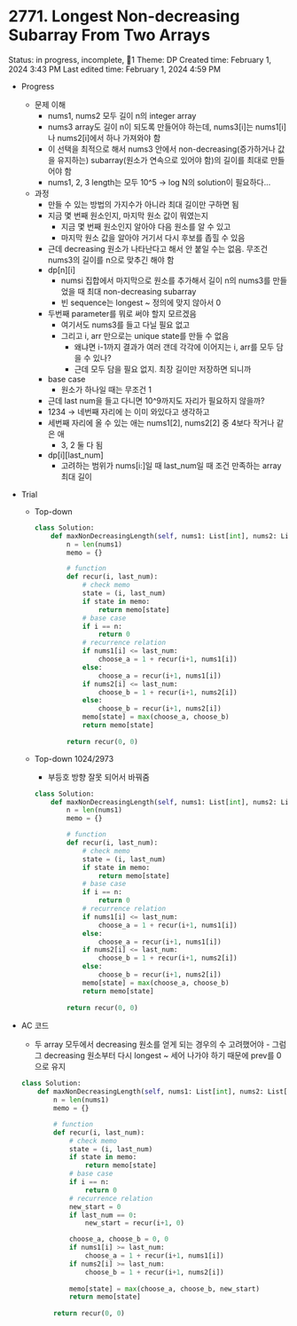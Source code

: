 # 2771. Longest Non-decreasing Subarray From Two Arrays

Status: in progress, incomplete, 👀1
Theme: DP
Created time: February 1, 2024 3:43 PM
Last edited time: February 1, 2024 4:59 PM

- Progress
    - 문제 이해
        - nums1, nums2 모두 길이 n의 integer array
        - nums3 array도 길이 n이 되도록 만들어야 하는데, nums3[i]는 nums1[i]나 nums2[i]에서 하나 가져와야 함
        - 이 선택을 최적으로 해서 nums3 안에서 non-decreasing(증가하거나 값을 유지하는) subarray(원소가 연속으로 있어야 함)의 길이를 최대로 만들어야 함
        - nums1, 2, 3 length는 모두 10^5 → log N의 solution이 필요하다…
    - 과정
        - 만들 수 있는 방법의 가지수가 아니라 최대 길이만 구하면 됨
        - 지금 몇 번째 원소인지, 마지막 원소 값이 뭐였는지
            - 지금 몇 번째 원소인지 알아야 다음 원소를 알 수 있고
            - 마지막 원소 값을 알아야 거기서 다시 후보를 좁힐 수 있음
        - 근데 decreasing 원소가 나타난다고 해서 안 붙일 수는 없음. 무조건 nums3의 길이를 n으로 맞추긴 해야 함
        - dp[n][i]
            - numsi 집합에서 마지막으로 원소를 추가해서 길이 n의 nums3를 만들었을 때 최대 non-decreasing subarray
            - 빈 sequence는 longest ~ 정의에 맞지 않아서 0
        - 두번째 parameter를 뭐로 써야 할지 모르겠음
            - 여기서도 nums3를 들고 다닐 필요 없고
            - 그리고 i, arr 만으로는 unique state를 만들 수 없음
                - 왜냐면 i-1까지 결과가 여러 갠데 각각에 이어지는 i, arr를 모두 담을 수 있나?
                - 근데 모두 담을 필요 없지. 최장 길이만 저장하면 되니까
        - base case
            - 원소가 하나일 때는 무조건 1
        - 근데 last num을 들고 다니면 10^9까지도 자리가 필요하지 않을까?
        - 1234 → 네번째 자리에 는 이미 와있다고 생각하고
        - 세번째 자리에 올 수 있는 애는 nums1[2], nums2[2] 중 4보다 작거나 같은 애
            - 3, 2 둘 다 됨
        - dp[i][last_num]
            - 고려하는 범위가 nums[i:]일 때 last_num일 때 조건 만족하는 array 최대 길이
- Trial
    - Top-down
        
        ```python
        class Solution:
            def maxNonDecreasingLength(self, nums1: List[int], nums2: List[int]) -> int:
                n = len(nums1)
                memo = {}
        
                # function
                def recur(i, last_num):
                    # check memo
                    state = (i, last_num)
                    if state in memo:
                        return memo[state]
                    # base case
                    if i == n:
                        return 0
                    # recurrence relation
                    if nums1[i] <= last_num:
                        choose_a = 1 + recur(i+1, nums1[i])
                    else:
                        choose_a = recur(i+1, nums1[i])
                    if nums2[i] <= last_num:
                        choose_b = 1 + recur(i+1, nums2[i])
                    else:
                        choose_b = recur(i+1, nums2[i])
                    memo[state] = max(choose_a, choose_b)
                    return memo[state]
                
                return recur(0, 0)
        ```
        
    - Top-down 1024/2973
        - 부등호 방향 잘못 되어서 바꿔줌
        
        ```python
        class Solution:
            def maxNonDecreasingLength(self, nums1: List[int], nums2: List[int]) -> int:
                n = len(nums1)
                memo = {}
        
                # function
                def recur(i, last_num):
                    # check memo
                    state = (i, last_num)
                    if state in memo:
                        return memo[state]
                    # base case
                    if i == n:
                        return 0
                    # recurrence relation
                    if nums1[i] <= last_num:
                        choose_a = 1 + recur(i+1, nums1[i])
                    else:
                        choose_a = recur(i+1, nums1[i])
                    if nums2[i] <= last_num:
                        choose_b = 1 + recur(i+1, nums2[i])
                    else:
                        choose_b = recur(i+1, nums2[i])
                    memo[state] = max(choose_a, choose_b)
                    return memo[state]
                
                return recur(0, 0)
        ```
        
- AC 코드
    - 두 array 모두에서 decreasing 원소를 얻게 되는 경우의 수 고려했어야 - 그럼 그 decreasing 원소부터 다시 longest ~ 세어 나가야 하기 때문에 prev를 0으로 유지
    
    ```python
    class Solution:
        def maxNonDecreasingLength(self, nums1: List[int], nums2: List[int]) -> int:
            n = len(nums1)
            memo = {}
    
            # function
            def recur(i, last_num):
                # check memo
                state = (i, last_num)
                if state in memo:
                    return memo[state]
                # base case
                if i == n:
                    return 0
                # recurrence relation
                new_start = 0
                if last_num == 0:
                    new_start = recur(i+1, 0)
    
                choose_a, choose_b = 0, 0
                if nums1[i] >= last_num:
                    choose_a = 1 + recur(i+1, nums1[i])
                if nums2[i] >= last_num:
                    choose_b = 1 + recur(i+1, nums2[i])
                    
                memo[state] = max(choose_a, choose_b, new_start)
                return memo[state]
            
            return recur(0, 0)
    ```